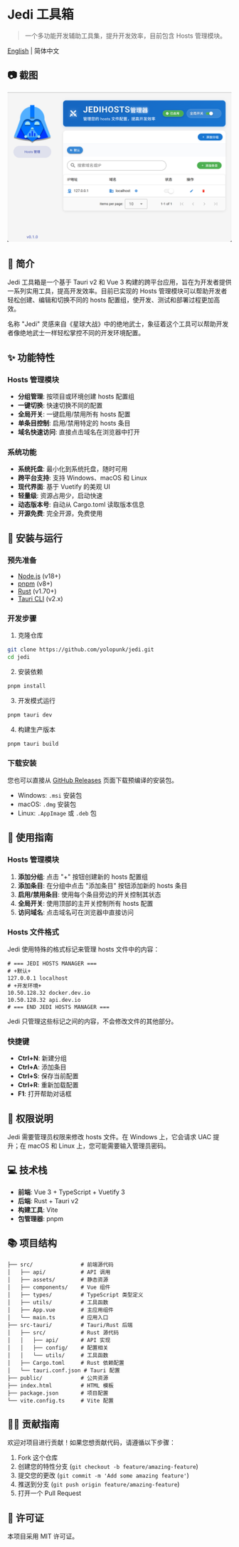 # Jedi 工具箱

> 一个多功能开发辅助工具集，提升开发效率，目前包含 Hosts 管理模块。

[English](README.en.md) | 简体中文

## 📷 截图

![Jedi 工具箱截图](public/screenshot.png)

## 📖 简介

Jedi 工具箱是一个基于 Tauri v2 和 Vue 3 构建的跨平台应用，旨在为开发者提供一系列实用工具，提高开发效率。目前已实现的 Hosts 管理模块可以帮助开发者轻松创建、编辑和切换不同的 hosts 配置组，使开发、测试和部署过程更加高效。

名称 "Jedi" 灵感来自《星球大战》中的绝地武士，象征着这个工具可以帮助开发者像绝地武士一样轻松掌控不同的开发环境配置。

## ✨ 功能特性

### Hosts 管理模块

- **分组管理**: 按项目或环境创建 hosts 配置组
- **一键切换**: 快速切换不同的配置
- **全局开关**: 一键启用/禁用所有 hosts 配置
- **单条目控制**: 启用/禁用特定的 hosts 条目
- **域名快速访问**: 直接点击域名在浏览器中打开

### 系统功能

- **系统托盘**: 最小化到系统托盘，随时可用
- **跨平台支持**: 支持 Windows、macOS 和 Linux
- **现代界面**: 基于 Vuetify 的美观 UI
- **轻量级**: 资源占用少，启动快速
- **动态版本号**: 自动从 Cargo.toml 读取版本信息
- **开源免费**: 完全开源，免费使用

## 🚀 安装与运行

### 预先准备

- [Node.js](https://nodejs.org/) (v18+)
- [pnpm](https://pnpm.io/) (v8+)
- [Rust](https://www.rust-lang.org/) (v1.70+)
- [Tauri CLI](https://tauri.app/v2/guides/getting-started/prerequisites) (v2.x)

### 开发步骤

1. 克隆仓库

```bash
git clone https://github.com/yolopunk/jedi.git
cd jedi
```

2. 安装依赖

```bash
pnpm install
```

3. 开发模式运行

```bash
pnpm tauri dev
```

4. 构建生产版本

```bash
pnpm tauri build
```

### 下载安装

您也可以直接从 [GitHub Releases](https://github.com/yolopunk/jedi/releases) 页面下载预编译的安装包。

- Windows: `.msi` 安装包
- macOS: `.dmg` 安装包
- Linux: `.AppImage` 或 `.deb` 包

## 🔧 使用指南

### Hosts 管理模块

1. **添加分组**: 点击 "+" 按钮创建新的 hosts 配置组
2. **添加条目**: 在分组中点击 "添加条目" 按钮添加新的 hosts 条目
3. **启用/禁用条目**: 使用每个条目旁边的开关控制其状态
4. **全局开关**: 使用顶部的主开关控制所有 hosts 配置
5. **访问域名**: 点击域名可在浏览器中直接访问

### Hosts 文件格式

Jedi 使用特殊的格式标记来管理 hosts 文件中的内容：

```
# === JEDI HOSTS MANAGER ===
# +默认+
127.0.0.1 localhost
# +开发环境+
10.50.128.32 docker.dev.io
10.50.128.32 api.dev.io
# === END JEDI HOSTS MANAGER ===
```

Jedi 只管理这些标记之间的内容，不会修改文件的其他部分。

### 快捷键

- **Ctrl+N**: 新建分组
- **Ctrl+A**: 添加条目
- **Ctrl+S**: 保存当前配置
- **Ctrl+R**: 重新加载配置
- **F1**: 打开帮助对话框

## 🔐 权限说明

Jedi 需要管理员权限来修改 hosts 文件。在 Windows 上，它会请求 UAC 提升；在 macOS 和 Linux 上，您可能需要输入管理员密码。

## 💻 技术栈

- **前端**: Vue 3 + TypeScript + Vuetify 3
- **后端**: Rust + Tauri v2
- **构建工具**: Vite
- **包管理器**: pnpm

## 📚 项目结构

```
├── src/               # 前端源代码
│   ├── api/           # API 调用
│   ├── assets/        # 静态资源
│   ├── components/    # Vue 组件
│   ├── types/         # TypeScript 类型定义
│   ├── utils/         # 工具函数
│   ├── App.vue        # 主应用组件
│   └── main.ts        # 应用入口
├── src-tauri/         # Tauri/Rust 后端
│   ├── src/           # Rust 源代码
│   │   ├── api/       # API 实现
│   │   ├── config/    # 配置相关
│   │   └── utils/     # 工具函数
│   ├── Cargo.toml     # Rust 依赖配置
│   └── tauri.conf.json # Tauri 配置
├── public/            # 公共资源
├── index.html         # HTML 模板
├── package.json       # 项目配置
└── vite.config.ts     # Vite 配置
```

## 👨‍💻 贡献指南

欢迎对项目进行贡献！如果您想贡献代码，请遵循以下步骤：

1. Fork 这个仓库
2. 创建您的特性分支 (`git checkout -b feature/amazing-feature`)
3. 提交您的更改 (`git commit -m 'Add some amazing feature'`)
4. 推送到分支 (`git push origin feature/amazing-feature`)
5. 打开一个 Pull Request

## 📝 许可证

本项目采用 MIT 许可证。

